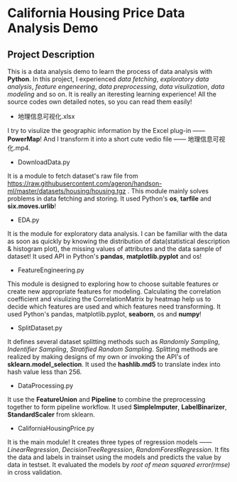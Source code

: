 # California Housing Price Data Analysis Demo

## Project Description
This is a data analysis demo to learn the process of data analysis with **Python**. In this project, I experienced *data fetching*, *exploratory data analysis*, *feature engeneering*, *data preprocessing*, *data visulization*, *data modeling* and so on. It is really an iteresting learning experience! All the source codes own detailed notes, so you can read them easily!

- 地理信息可视化.xlsx

I try to visulize the geographic information by the Excel plug-in —— **PowerMap**! And I transform it into a short cute vedio file —— 地理信息可视化.mp4.

- DownloadData.py

It is a module to fetch dataset's raw file from https://raw.githubusercontent.com/ageron/handson-ml/master/datasets/housing/housing.tgz . This module mainly solves problems in data fetching and storing. It used Python's **os**, **tarfile** and **six.moves.urlib**!

- EDA.py

It is the module for exploratory data analysis. I can be familiar with the data as soon as quickly by knowing the distribution of data(statistical description & histogram plot), the missing values of attributes and the data sample of dataset! It used API in Python's **pandas**, **matplotlib.pyplot** and os!

- FeatureEngineering.py

This module is designed to exploring how to choose suitable features or create new appropriate features for modeling. Calculating the correlation coefficient and visulizing the CorrelationMatrix by heatmap help us to decide which features are used and which features need transforming. It used Python's pandas, matplotlib.pyplot, **seaborn**, os and **numpy**!

- SplitDataset.py

It defines several dataset splitting methods such as *Randomly Sampling*, *Indentifier Sampling*, *Stratified Random Sampling*. Splitting methods are realized by making designs of my own or invoking the API's of **sklearn.model_selection**. It used the **hashlib.md5** to translate index into hash value less than 256.

- DataProcessing.py

It use the **FeatureUnion** and **Pipeline** to combine the preprocessing together to form pipeline workflow. It used **SimpleImputer**, **LabelBinarizer**, **StandardScaler** from sklearn.

- CaliforniaHousingPrice.py

It is the main module! It creates three types of regression models —— *LinearRegression*, *DecisionTreeRegression*, *RandomForestRegression*. It fits the data and labels in trainset using the models and predicts the value by data in testset. It evaluated the models by *root of mean squared error(rmse)* in cross validation.
